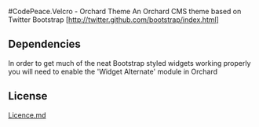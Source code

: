 #CodePeace.Velcro - Orchard Theme
An Orchard CMS theme based on Twitter Bootstrap [http://twitter.github.com/bootstrap/index.html]

## Dependencies
In order to get much of the neat Bootstrap styled widgets working properly you will need to enable the 'Widget Alternate' module in Orchard

## License

[Licence.md](https://github.com/philpeace/CodePeace.Velcro/blob/master/License.md)


